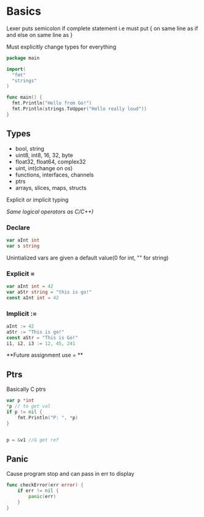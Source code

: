 # Basics

Lexer puts semicolon if complete statement i.e must put { on same line as if and else on same line as }

Must explicitly change types for everything

```go
package main

import(
  "fmt"
  "strings"
)

func main() {
  fmt.Println("Hello from Go!")
  fmt.Println(strings.ToUpper("Hello really loud"))
}
```

## Types

- bool, string
- uint8, int8, 16, 32, byte
- float32, float64, complex32
- uint, int(change on os)
- functions, interfaces, channels
- ptrs
- arrays, slices, maps, structs

Explicit or implicit typing

*Same logical operators as C/C++)*

### Declare

```go
var aInt int 
var s string
```

Unintialized vars are given a default value(0 for int, "" for string)

### Explicit =

```go
var aInt int = 42
var aStr string = "this is go!"
const aInt int = 42
```

### Implicit :=

```go
aInt := 42
aStr := "This is go!"
const aStr = "This is Go!"
i1, i2, i3 := 12, 45, 241
```

**Future assignment use = **

## Ptrs

Basically C ptrs

```go
var p *int 
*p // to get val 
if p != nil {
    fmt.Println("P: ", *p)
}


p = &v1 //& get ref
```

## Panic

Cause program stop and can pass in err to display

```go
func checkError(err error) {
    if err != nil {
        panic(err) 
    }
}
```

